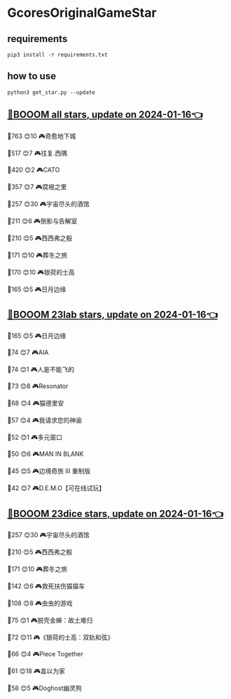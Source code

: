 # GcoresOriginalGameStar

## requirements
```
pip3 install -r requirements.txt
```

## how to use
```
python3 get_star.py --update
```

## [🔗BOOOM all stars, update on 2024-01-16👈](https://raw.githack.com/sichaozhang1112/GcoresOriginalGameStar/main/all.html) 
🌟763 😊10  🎮奇愈地下城              

🌟517 😊7   🎮往复.西隅              

🌟420 😊2   🎮CATO               

🌟357 😊7   🎮腐根之里               

🌟257 😊30  🎮宇宙尽头的酒馆            

🌟211 😊6   🎮倒影与告解室             

🌟210 😊5   🎮西西弗之骰              

🌟171 😊10  🎮葬冬之旅               

🌟170 😊10  🎮银荷的士高              

🌟165 😊5   🎮日月边缘               

## [🔗BOOOM 23lab stars, update on 2024-01-16👈](https://raw.githack.com/sichaozhang1112/GcoresOriginalGameStar/main/23lab.html) 
🌟165 😊5   🎮日月边缘               

🌟74  😊7   🎮AIA                

🌟74  😊1   🎮人是不能飞的             

🌟73  😊8   🎮Resonator          

🌟68  😊4   🎮猫德里安               

🌟57  😊4   🎮我请求您的神谕            

🌟52  😊1   🎮多元窗口               

🌟50  😊6   🎮MAN IN BLANK       

🌟45  😊5   🎮边境奇旅 III 重制版       

🌟42  😊7   🎮D.E.M.O【可在线试玩】     

## [🔗BOOOM 23dice stars, update on 2024-01-16👈](https://raw.githack.com/sichaozhang1112/GcoresOriginalGameStar/main/23dice.html) 
🌟257 😊30  🎮宇宙尽头的酒馆            

🌟210 😊5   🎮西西弗之骰              

🌟171 😊10  🎮葬冬之旅               

🌟142 😊6   🎮救死扶伤猫猫车            

🌟108 😊8   🎮虫虫的游戏              

🌟75  😊1   🎮脱壳金蝉：故土难归          

🌟72  😊11  🎮《银荷的士高：双轨和弦》       

🌟66  😊4   🎮Piece Together     

🌟61  😊18  🎮盒以为家               

🌟58  😊5   🎮Doghost幽灵狗         

